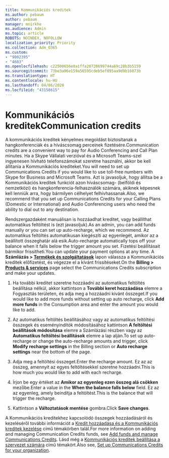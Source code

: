 ```yaml
---
title: Kommunikációs kreditek
ms.author: pebaum
author: pebaum
manager: mnirkhe
ms.audience: Admin
ms.topic: article
ROBOTS: NOINDEX, NOFOLLOW
localization_priority: Priority
ms.collection: Adm_O365
ms.custom:
- "9002395"
- "4683"
ms.openlocfilehash: c22500656e8a1ffa20728699744a69c28b3b5159
ms.sourcegitcommit: 73be3a06e159a56595cdeb5ef095aa9d9b16073b
ms.translationtype: HT
ms.contentlocale: hu-HU
ms.lasthandoff: 04/06/2020
ms.locfileid: "43158615"
---
```

# <a name="communication-credits"></a><span data-ttu-id="e40a9-102">Kommunikációs kreditek</span><span class="sxs-lookup"><span data-stu-id="e40a9-102">Communication credits</span></span>

<span data-ttu-id="e40a9-103">A kommunikációs kreditek kényelmes megoldást biztosítanak a hangkonferenciák és a híváscsomag perceinek fizetésére.</span><span class="sxs-lookup"><span data-stu-id="e40a9-103">Communication credits are a convenient way to pay for Audio Conferencing and Call Plan minutes.</span></span>  <span data-ttu-id="e40a9-104">Ha a Skype Vállalati verzióval és a Microsoft Teams-szel ingyenesen hívható telefonszámokat szeretne használni, akkor be kell állítania a Kommunikációs krediteket.</span><span class="sxs-lookup"><span data-stu-id="e40a9-104">You will need to set up Communications Credits if you would like to use toll-free numbers with Skype for Business and Microsoft Teams.</span></span>  <span data-ttu-id="e40a9-105">Azt is javasoljuk, hogy állítsa be a Kommunikációs kreditek funkciót azon híváscsomag- (belföldi és nemzetközi) és hangkonferencia-felhasználók számára, akiknek képesnek kell lenniük arra, hogy bármilyen célhelyet felhívhassanak.</span><span class="sxs-lookup"><span data-stu-id="e40a9-105">Also, we recommend that you set up Communications Credits for your Calling Plans (Domestic or International) and Audio Conferencing users who need the ability to dial out to any destination.</span></span>

<span data-ttu-id="e40a9-106">Rendszergazdaként manuálisan is hozzáadhat kreditet, vagy beállíthat automatikus feltöltést is (ezt javasoljuk).</span><span class="sxs-lookup"><span data-stu-id="e40a9-106">As an admin, you can add funds manually or you can set up auto-recharge, which we recommend.</span></span>  <span data-ttu-id="e40a9-107">Az automatikus feltöltés automatikusan kiegészíti az egyenlegét, amikor az a beállított összeghatár alá esik.</span><span class="sxs-lookup"><span data-stu-id="e40a9-107">Auto-recharge automatically tops off your balance when it falls below the trigger amount you set.</span></span>  <span data-ttu-id="e40a9-108">Fizetési beállításait bármikor frissítheti.</span><span class="sxs-lookup"><span data-stu-id="e40a9-108">You can update your payment options at any time.</span></span> <span data-ttu-id="e40a9-109">A **Számlázás > [Termékek és szolgáltatások](https://go.microsoft.com/fwlink/p/?linkid=842054)** lapon válassza a Kommunikációs kreditek előfizetést, és végezze el a kívánt frissítéseket.</span><span class="sxs-lookup"><span data-stu-id="e40a9-109">On the **Billing > [Products & services](https://go.microsoft.com/fwlink/p/?linkid=842054)** page select the Communications Credits subscription and make your updates.</span></span>

1. <span data-ttu-id="e40a9-110">Ha további kreditet szeretne hozzáadni az automatikus feltöltés beállítása nélkül, akkor kattintson a **További keret hozzáadása** elemre a Fogyasztás területen, és adja meg a hozzáadni kívánt összeget.</span><span class="sxs-lookup"><span data-stu-id="e40a9-110">If you would like to add more funds without setting up auto recharge, click **Add more funds** in the Consumption area and enter the amount you would like to add.</span></span>

2. <span data-ttu-id="e40a9-111">Az automatikus feltöltés beállításához vagy az automatikus feltöltési összegek és eseményindítók módosításához kattintson **A feltöltési beállítások módosítása** elemre a Számlázási részben vagy az **Automatikus feltöltési beállítások** elemre a lap alján.</span><span class="sxs-lookup"><span data-stu-id="e40a9-111">To set up auto-recharge or change the auto-recharge amounts and trigger, click **Modify recharge settings** in the Billing section or **Auto recharge settings** near the bottom of the page.</span></span>  

3. <span data-ttu-id="e40a9-112">Adja meg a feltöltési összeget.</span><span class="sxs-lookup"><span data-stu-id="e40a9-112">Enter the recharge amount.</span></span>  <span data-ttu-id="e40a9-113">Ez az az összeg, amennyit az egyes feltöltésekkel szeretne hozzáadni.</span><span class="sxs-lookup"><span data-stu-id="e40a9-113">This is how much you would like to add with each recharge.</span></span>  

4. <span data-ttu-id="e40a9-114">Írjon be egy értéket az **Amikor az egyenleg ezen összeg alá csökken** mezőbe.</span><span class="sxs-lookup"><span data-stu-id="e40a9-114">Enter a value in the **When the balance falls below** field.</span></span>  <span data-ttu-id="e40a9-115">Ez az az egyenleg, amely beindítja a feltöltést.</span><span class="sxs-lookup"><span data-stu-id="e40a9-115">This is the balance that will trigger the recharge.</span></span>

5. <span data-ttu-id="e40a9-116">Kattintson a **Változtatások mentése** gombra.</span><span class="sxs-lookup"><span data-stu-id="e40a9-116">Click **Save changes**.</span></span>

<span data-ttu-id="e40a9-117">A Kommunikációs kreditekhez kapcsolódó összegek hozzáadásáról és kezeléséről további információt a [Kredit hozzáadása és a Kommunikációs kreditek kezelése](https://docs.microsoft.com/microsoftteams/add-funds-and-manage-communications-credits) című témakörben talál.</span><span class="sxs-lookup"><span data-stu-id="e40a9-117">For more information on adding and managing Communication Credits funds, see [Add funds and manage Communications Credits](https://docs.microsoft.com/microsoftteams/add-funds-and-manage-communications-credits).</span></span> <span data-ttu-id="e40a9-118">Lásd még a [Kommunikációs kreditek beállítása a szervezet számára](https://docs.microsoft.com/microsoftteams/set-up-communications-credits-for-your-organization) című témakört.</span><span class="sxs-lookup"><span data-stu-id="e40a9-118">Also see, [Set up Communications Credits for your organization](https://docs.microsoft.com/microsoftteams/set-up-communications-credits-for-your-organization).</span></span>
